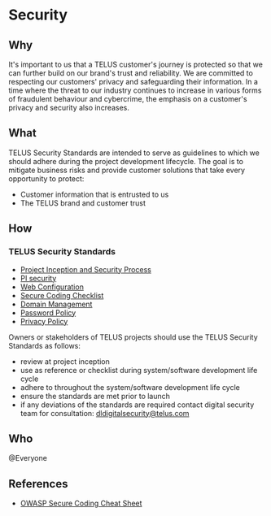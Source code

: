 # Security

## Why

It's important to us that a TELUS customer's journey is protected so that we can further build on our brand's trust and reliability. We are committed to respecting our customers' privacy and safeguarding their information. In a time where the threat to our industry continues to increase in various forms of fraudulent behaviour and cybercrime, the emphasis on a customer's privacy and security also increases.

## What

TELUS Security Standards are intended to serve as guidelines to which we should adhere during the project development lifecycle. The goal is to mitigate business risks and provide customer solutions that take every opportunity to protect:

- Customer information that is entrusted to us
- The TELUS brand and customer trust

## How

### TELUS Security Standards

- [Project Inception and Security Process](project-inception-and-security-process.md)
- [PI security](pi.md)
- [Web Configuration](web-configuration.md)
- [Secure Coding Checklist](checklist.md)
- [Domain Management](domain-management.md)
- [Password Policy](password-policy.md)
- [Privacy Policy](privacy-policy.md)

Owners or stakeholders of TELUS projects should use the TELUS Security Standards as follows:
- review at project inception
- use as reference or checklist during system/software development life cycle
- adhere to throughout the system/software development life cycle
- ensure the standards are met prior to launch
- if any deviations of the standards are required contact digital security team for consultation: dldigitalsecurity@telus.com

## Who

@Everyone

## References

- [OWASP Secure Coding Cheat Sheet](https://www.owasp.org/index.php/Secure_Coding_Cheat_Sheet)
